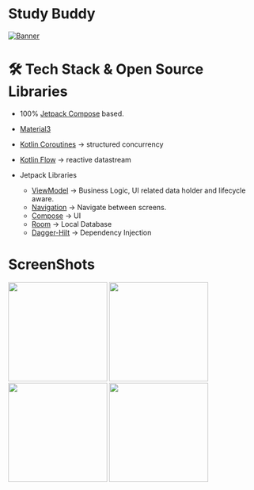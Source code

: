 ﻿# Study Buddy
<a href="https://play.google.com/store/apps/details?id=com.compose.android.dev.softcoderhub.androidapp.docscanner&pcampaignid=web_share">
  <img alt="Banner"
  src="https://github.com/DevP-ai/StudyBuddy/assets/107491760/afc61c4d-4cea-466d-9779-e6334db07982" /></a>


# 🛠 Tech Stack & Open Source Libraries
- 100% [Jetpack Compose](https://developer.android.com/jetpack/compose) based.
- [Material3](https://m3.material.io/)
- [Kotlin Coroutines](https://developer.android.com/kotlin/coroutines) -> structured concurrency
- [Kotlin Flow](https://developer.android.com/kotlin/flow) -> reactive datastream

- Jetpack Libraries
  - [ViewModel](https://developer.android.com/topic/libraries/architecture/viewmodel) -> Business Logic, UI related data holder and lifecycle aware.
  - [Navigation](https://developer.android.com/jetpack/compose/navigation) -> Navigate between screens.
  - [Compose](https://developer.android.com/jetpack/compose) -> UI
  - [Room](https://developer.android.com/training/data-storage/room) -> Local Database
  - [Dagger-Hilt](https://developer.android.com/training/dependency-injection/hilt-android) -> Dependency Injection


# ScreenShots

<img src="https://github.com/DevP-ai/StudyBuddy/assets/107491760/a8708006-6b7e-4f91-8b7e-7ca12a2779eb" width="200">
<img src="https://github.com/DevP-ai/StudyBuddy/assets/107491760/9c30bbc3-e73f-4b09-8276-03abc33058f8" width="200">
<img src="https://github.com/DevP-ai/StudyBuddy/assets/107491760/3ee0aa95-b9b3-415e-bcab-e7eeee970155" width="200">
<img src="https://github.com/DevP-ai/StudyBuddy/assets/107491760/dfc9da22-ec69-43c0-9f56-e2df89788658" width="200">
